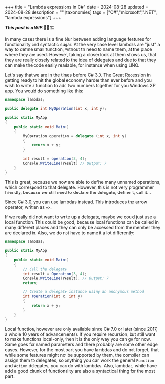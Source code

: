 +++
title = "Lambda expressions in C#"
date = 2024-08-28
updated = 2024-08-28
description = ""
[taxonomies]
tags = ["C#","microsoft",".NET", "lambda expressions"]
+++

***This post is a WIP.***👷‍♂️🏗️

In many cases there is a fine blur between adding language features for functionality and syntactic sugar.
At the very base level lambdas are "just" a way to define small function, without th need to name them, at the place where they are used. However, taking a closer look at them shows us, that they are really closely related to the idea of delegates and due to that they can make the code easily readable, for instance when using LINQ.

Let's say that we are in the times before C# 3.0. The Great Recession in getting ready to hit the global economy harder than ever before and you wish to write a function to add two numbers together for you Windows XP app. You would do something like this:

```c#
namespace lambdas;

public delegate int MyOperation(int x, int y);

public static MyApp
{
    public static void Main()
    {
        MyOperation operation = delegate (int x, int y)
        {
            return x + y;
        }

        int result = operation(3, 4);
        Console.WriteLine(result) // Output: 7
    }
}
```

This is great, because we now are able to define many unnamed operations, which correspond to that delegate.
However, this is not very programmer friendly, because we still need to declare the delegate, define it, call it...

Since C# 3.0, you can use lambdas instead. This introduces the arrow operator, written as `=>`.

If we really did not want to write up a delegate, maybe we could just use a local function. This could be good, because local functions can be called in many different places and they can only be accessed from the member they are declared in. Also, we do not have to name it a lot differently:

```c#
namespace lambdas;

public static MyApp
{
    public static void Main()
    {
        // Call the delegate
        int result = Operation(3, 4);
        Console.WriteLine(result); // Output: 7
        return;

        // Create a delegate instance using an anonymous method
        int Operation(int x, int y)
        {
            return x + y;
        }
    }
}
```

Local function, however are only available since C# 7.0 or later (since 2017, a whole 10 years of advancements). If you require recursion, but still want to make functions local-only, then it is the only way you can go for now. Same goes for named parameters and there probably are some other edge cases. However, for the most part you have lambdas and do not forget, that while some features might not be supported by them, the compiler can assign them to delegates, so anything you can work the general `Function` and `Action` delegates, you can do with lambdas. Also, lambdas, while have add a good chunk of functionality are also a syntactical thing for the most part.
